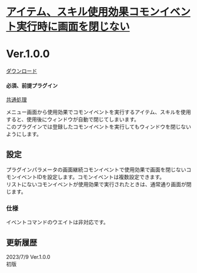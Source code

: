 # [アイテム、スキル使用効果コモンイベント実行時に画面を閉じない](https://raw.githubusercontent.com/nuun888/MZ/master/NUUN_ContinuationItemWindowCommon.js)
# Ver.1.0.0
[ダウンロード](https://raw.githubusercontent.com/nuun888/MZ/master/NUUN_ContinuationItemWindowCommon.js)
#### 必須、前提プラグイン
[共通処理](https://github.com/nuun888/MZ/blob/master/README/Base.md)  

メニュー画面から使用効果でコモンイベントを実行するアイテム、スキルを使用すると、使用後にウィンドウが自動で閉じてしまいます。  
このプラグインでは登録したコモンイベントを実行してもウィンドウを閉じないようにします。  

## 設定
プラグインパラメータの画面継続コモンイベントで使用効果で画面を閉じないコモンイベントIDを設定します。コモンイベントは複数設定できます。  
リストにないコモンイベントが使用効果で実行されたときは、通常通り画面が閉じます。  

### 仕様
イベントコマンドのウエイトは非対応です。  

## 更新履歴
2023/7/9 Ver.1.0.0  
初版  
